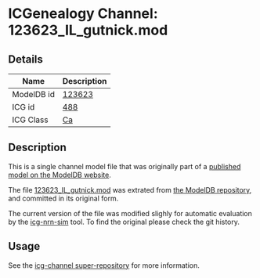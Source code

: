 # ICGenealogy Channel: 123623\_IL\_gutnick.mod

## Details

Name | Description
---- | -----------
ModelDB id | [123623](http://senselab.med.yale.edu/ModelDB/ShowModel.cshtml?model=123623)
ICG id | [488](http://icg.neurotheory.ox.ac.uk/channels/3/488)
ICG Class | [Ca](http://icg.neurotheory.ox.ac.uk/channels/3)

## Description

This is a single channel model file that was originally part of a [published model on the ModelDB website](http://senselab.med.yale.edu/mModelDB/ShowModel.cshtml?model=123623).


The file [123623\_IL\_gutnick.mod](123623_IL_gutnick.mod) was extrated from [the ModelDB repository](http://senselab.med.yale.edu/ModelDB/ShowModel.cshtml?model=123623), and committed in its original form.

The current version of the file was modified slighly for automatic evaluation by the [icg-nrn-sim](https://github.com/icgenealogy/icg-nrn-sim) tool. To find the original please check the git history.


## Usage

See the [icg-channel super-repository](https://github.com/icgenealogy/icg-channels) for more information.